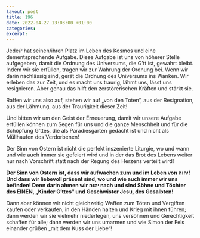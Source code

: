 ```yaml
---
layout: post
title: 196
date: 2022-04-27 13:03:00 +01:00
categories: 
excerpt: 
---
```


Jede/r hat seinen/ihren Platz im Leben des Kosmos und eine dementsprechende Aufgabe. Diese Aufgabe ist uns von höherer Stelle aufgegeben, damit die Ordnung des Universums, die G’tt ist, gewahrt bleibt. Indem wir sie erfüllen, tragen wir zur Wahrung der Ordnung bei. Wenn wir darin nachlässig sind, gerät die Ordnung des Universums ins Wanken. Wir erleben das zur Zeit, und es macht uns traurig, lähmt uns, lässt uns resignieren. Aber genau das hilft den zerstörerischen Kräften und stärkt sie.

Raffen wir uns also auf, stehen wir auf „von den Toten“, aus der Resignation, aus der Lähmung, aus der Traurigkeit dieser Zeit!

Und bitten wir um den Geist der Erneuerung, damit wir unsere Aufgabe erfüllen können zum Segen für uns und die ganze Menschheit und für die Schöpfung G’ttes, die als Paradiesgarten gedacht ist und nicht als Müllhaufen des Verdorbenen!

Der Sinn von Ostern ist nicht die perfekt inszenierte Liturgie, wo und wann und wie auch immer sie gefeiert wird und in der das Brot des Lebens weiter nur nach Vorschrift statt nach der Regung des Herzens verteilt wird!

**Der Sinn von Ostern ist, dass wir aufwachen zum und im Leben von יהוה! Und dass wir liebevoll präsent sind, wo und wie auch immer wir uns befinden! Denn darin ahmen wir יהוה nach und sind Söhne und Töchter des EINEN, „Kinder G’ttes“ und Geschwister Jesu, des Gesalbten!**

Dann aber können wir nicht gleichzeitig Waffen zum Töten und Vergiften kaufen oder verkaufen, in den Händen halten und Krieg mit ihnen führen; dann werden wir sie vielmehr niederlegen, uns versöhnen und Gerechtigkeit schaffen für alle;  dann werden wir uns umarmen und wie Simon der Fels einander grüßen „mit dem Kuss der Liebe“!
